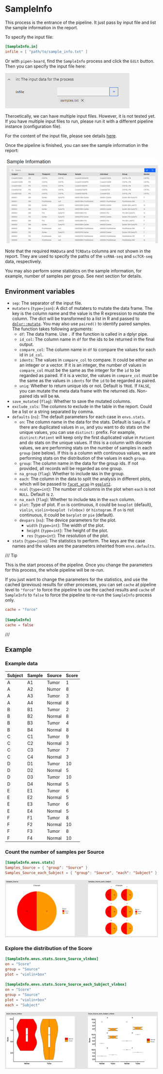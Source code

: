# SampleInfo

This process is the entrance of the pipeline. It just pass by input file and list the sample information in the report.

To specify the input file:

```toml
[SampleInfo.in]
infile = [ "path/to/sample_info.txt" ]
```

Or with `pipen-board`, find the `SampleInfo` process and click the `Edit` button. Then you can specify the input file here:

![infile](images/SampleInfo-infile.png)

Theroetically, we can have multiple input files. However, it is not tested yet. If you have multiple input files to run, please run it with a different pipeline instance (configuration file).

For the content of the input file, please see details [here](../preparing-input.md#metadata).

Once the pipeline is finished, you can see the sample information in the report:

![report](images/SampleInfo-report.png)

Note that the required `RNAData` and `TCRData` columns are not shown in the report. They are used to specify the paths of the `scRNA-seq` and `scTCR-seq` data, respectively.

You may also perform some statistics on the sample information, for example, number of samples per group. See next section for details.

## Environment variables

- `sep`: The separator of the input file.
- `mutaters` (`type=json`): A dict of mutaters to mutate the data frame.
    The key is the column name and the value is the R expression
    to mutate the column. The dict will be transformed to a list in R
    and passed to [`dplyr::mutate`](https://dplyr.tidyverse.org/reference/mutate.html).
    You may also use `paired()` to identify paired samples. The function
    takes following arguments:
    * `df`: The data frame. Use `.` if the function is called in
        a dplyr pipe.
    * `id_col`: The column name in `df` for the ids to be returned in
        the final output.
    * `compare_col`: The column name in `df` to compare the values for
        each id in `id_col`.
    * `idents`: The values in `compare_col` to compare. It could be
        either an an integer or a vector. If it is an integer,
        the number of values in `compare_col` must be the same as
        the integer for the `id` to be regarded as paired. If it is
        a vector, the values in `compare_col` must be the same
        as the values in `idents` for the `id` to be regarded as paired.
    * `uniq`: Whether to return unique ids or not. Default is `TRUE`.
        If `FALSE`, you can mutate the meta data frame with the
        returned ids. Non-paired ids will be `NA`.
- `save_mutated` (`flag`): Whether to save the mutated columns.
- `exclude_cols`: The columns to exclude in the table in the report.
    Could be a list or a string separated by comma.
- `defaults` (`ns`): The default parameters for each case in `envs.stats`.
    - `on`: The column name in the data for the stats.
        Default is `Sample`.
        If there are duplicated values in `on`, and you want to do stats
        on the unique values, you can use `distinct:` prefix.
        For example, `distinct:Patient` will keep only the first
        duplicated value in `Patient` and do stats on the unique values.
        If this is a column with discrete values, we are performing stats on
        the number of samples in each `group` (see below). If this is a
        column with continuous values, we are performing stats on the distribution of the
        values in each `group`.
    - `group`: The column name in the data for the group ids.
        If not provided, all records will be regarded as one group.
    - `na_group` (`flag`): Whether to include `NA`s in the group.
    - `each`: The column in the data to split the analysis in different
        plots, which will be passed to [`facet_wrap`](https://ggplot2.tidyverse.org/reference/facet_wrap.html) in [`ggplot2`](https://ggplot2.tidyverse.org/).
    - `ncol` (`type=int`): The number of columns in the plot when `each`
        is not `NULL`. Default is `2`.
    - `na_each` (`flag`): Whether to include `NA`s in the `each` column.
    - `plot`: Type of plot. If `on` is continuous, it could be
        `boxplot` (default), `violin`, `violin+boxplot (vlnbox)` or `histogram`.
        If `on` is not continuous, it could be `barplot` or
        `pie` (default).
    - `devpars` (`ns`): The device parameters for the plot.
        - `width` (`type=int`): The width of the plot.
        - `height` (`type=int`): The height of the plot.
        - `res` (`type=int`): The resolution of the plot.
- `stats` (`type=json`): The statistics to perform.
    The keys are the case names and the values are the parameters
    inheirted from `envs.defaults`.

/// Tip

This is the start process of the pipeline. Once you change the parameters for this process, the whole pipeline will be re-run.

If you just want to change the parameters for the statistics, and use the cached (previous) results for other processes, you can set `cache` at pipeline level to `"force"` to force the pipeline to use the cached results and `cache` of `SampleInfo` to `false` to force the pipeline to re-run the `SampleInfo` process only.

```toml
cache = "force"

[SampleInfo]
cache = false
```
///

## Example

### Example data

| Subject | Sample | Source | Score |
| ------- | ------ | ------ | ----- |
| A       | A1     | Tumor  | 1     |
| A       | A2     | Numor  | 8     |
| A       | A3     | Tumor  |3      |
| A       | A4     | Normal |8      |
| B       | B1     | Tumor  |2      |
| B       | B2     | Normal |8      |
| B       | B3     | Tumor  |4      |
| B       | B4     | Normal |8      |
| C       | C1     | Tumor  |9      |
| C       | C2     | Normal |3      |
| C       | C3     | Tumor  |7      |
| C       | C4     | Normal |3      |
| D       | D1     | Tumor  |10     |
| D       | D2     | Normal |5      |
| D       | D3     | Tumor  |10     |
| D       | D4     | Normal |5      |
| E       | E1     | Tumor  |6      |
| E       | E2     | Normal |5      |
| E       | E3     | Tumor  |6      |
| E       | E4     | Normal |5      |
| F       | F1     | Tumor  |8      |
| F       | F2     | Normal |10     |
| F       | F3     | Tumor  |8      |
| F       | F4     | Normal |10     |

### Count the number of samples per Source

```toml
[SampleInfo.envs.stats]
Samples_Source = { "group": "Source" }
Samples_Source_each_Subject = { "group": "Source", "each": "Subject" }
```

![Samples_Source](images/SampleInfo_Samples_Source.png)

### Explore the distribution of the Score

```toml
[SampleInfo.envs.stats.Score_Source_vlnbox]
on = "Score"
group = "Source"
plot = "violin+box"

[SampleInfo.envs.stats.Score_Source_each_Subject_vlnbox]
on = "Score"
group = "Source"
plot = "violin+box"
each = "Subject"
```

![Score_Source](images/SampleInfo_Score_Source.png)
